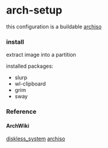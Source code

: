 # arch-setup
this configuration is a buildable [archiso](https://wiki.archlinux.org/title/archiso)

### install

extract image into a partition

installed packages:
- slurp
- wl-clipboard
- grim
- sway



### Reference 

#### ArchWiki

[diskless_system](https://wiki.archlinux.org/title/diskless_system)
[archiso](https://wiki.archlinux.org/title/archiso)






